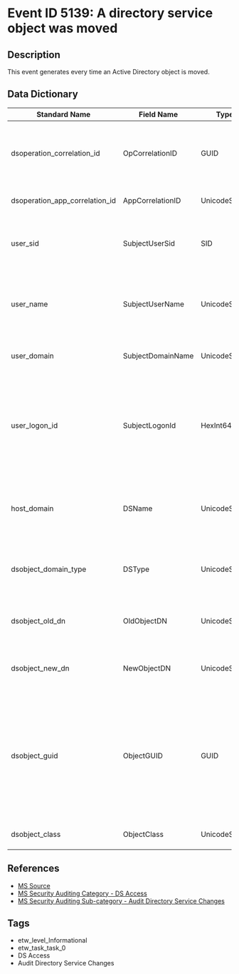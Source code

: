 # Event ID 5139: A directory service object was moved

## Description
This event generates every time an Active Directory object is moved.

## Data Dictionary
|Standard Name|Field Name|Type|Description|Sample Value|
|---|---|---|---|---|
|dsoperation_correlation_id|OpCorrelationID|GUID|multiple modifications are often executed as one operation via LDAP.|`{67A42C05-A70D-4348-AF19-E883CB1FCA9C}`|
|dsoperation_app_correlation_id|AppCorrelationID|UnicodeString|always has "-" value. Not in use.|`-`|
|user_sid|SubjectUserSid|SID|SID of account that requested the "move object" operation.|`S-1-5-21-3457937927-2839227994-823803824-1104`|
|user_name|SubjectUserName|UnicodeString|the name of the account that requested the "move object" operation.|`dadmin`|
|user_domain|SubjectDomainName|UnicodeString| subject's domain or computer name.|`CONTOSO`|
|user_logon_id|SubjectLogonId|HexInt64|hexadecimal value that can help you correlate this event with recent events that might contain the same Logon ID|``|
|host_domain|DSName|UnicodeString|the name of an Active Directory domain, where the object was moved.|`contoso.local`|
|dsobject_domain_type|DSType|UnicodeString|has "Active Directory Domain Services" value for this event.|`%%14676`|
|dsobject_old_dn|OldObjectDN|UnicodeString|Old distinguished name of moved object.|`CN=NewUser,CN=Builtin,DC=contoso,DC=local`|
|dsobject_new_dn|NewObjectDN|UnicodeString|New distinguished name of moved object.|`CN=NewUser,CN=Users,DC=contoso,DC=local`|
|dsobject_guid|ObjectGUID|GUID|each Active Directory object has globally unique identifier (GUID), which is a 128-bit value that is unique not only in the enterprise but|``|
|dsobject_class|ObjectClass|UnicodeString|class of the object that was moved.|`user`|

## References
* [MS Source](https://github.com/MicrosoftDocs/windows-itpro-docs/blob/master/windows/security/threat-protection/auditing/event-5139.md)
* [MS Security Auditing Category - DS Access](https://docs.microsoft.com/en-us/windows/security/threat-protection/auditing/advanced-security-audit-policy-settings#ds-access)
* [MS Security Auditing Sub-category - Audit Directory Service Changes](https://github.com/MicrosoftDocs/windows-itpro-docs/tree/master/windows/security/threat-protection/auditing/audit-directory-service-changes.md)

## Tags
* etw_level_Informational
* etw_task_task_0
* DS Access
* Audit Directory Service Changes